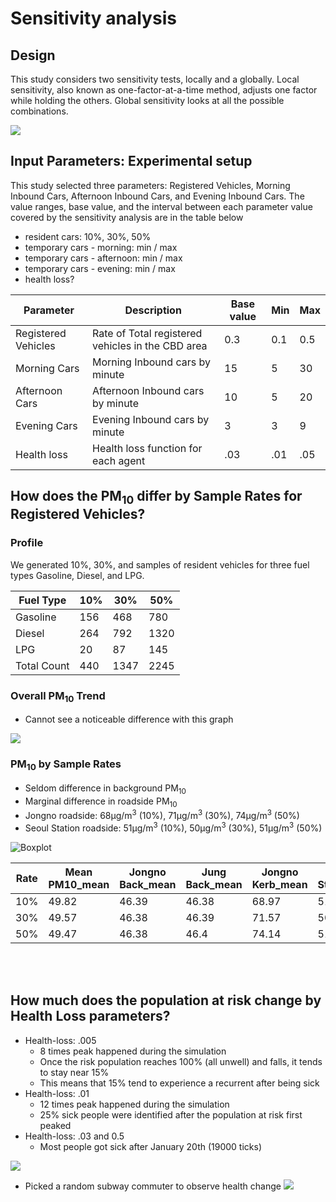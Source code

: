 # Sensitivity analysis
## Design
This study considers two sensitivity tests, locally and a globally. Local sensitivity, also known as one-factor-at-a-time method, adjusts one factor while holding the others. Global sensitivity looks at all the possible combinations.


![](https://i.imgur.com/3Ncy2dt.png)

## Input Parameters: Experimental setup

This study selected three parameters: Registered Vehicles, Morning Inbound Cars, Afternoon Inbound Cars, and Evening Inbound Cars. The value ranges, base value, and the interval between each parameter value covered by the sensitivity analysis are in the table below

* resident cars: 10%, 30%, 50%
* temporary cars - morning: min / max
* temporary cars - afternoon: min / max
* temporary cars - evening: min / max
* health loss?


| Parameter           | Description                                       | Base value | Min    | Max   |
|---------------------|---------------------------------------------------|------------|--------|-------|
| Registered Vehicles | Rate of Total registered vehicles in the CBD area | 0.3        | 0.1    | 0.5   |
| Morning Cars        | Morning Inbound cars by minute                    | 15         | 5      | 30    |
| Afternoon Cars      | Afternoon Inbound cars by minute                  | 10         | 5      | 20    |
| Evening Cars        | Evening Inbound cars by minute                    | 3          | 3      | 9     |
| Health loss         | Health loss function for each agent               | .03        | .01    | .05   |




<!--![](https://i.imgur.com/5Ho2tgW.png) -->

## How does the PM<sub>10</sub> differ by Sample Rates for Registered Vehicles?

### Profile
We generated 10%, 30%, and samples of resident vehicles for three fuel types Gasoline, Diesel, and LPG. 


| Fuel Type | 10% | 30% | 50%  |
|-----------|-----|-----|------|
| Gasoline  | 156 | 468 | 780  |
| Diesel    | 264 | 792 | 1320 |
| LPG       | 20  | 87  | 145  |
| Total Count | 440 | 1347 | 2245 |


### Overall PM<sub>10</sub> Trend

* Cannot see a noticeable difference with this graph

![](https://i.imgur.com/MAcTVvg.png)



### PM<sub>10</sub> by Sample Rates

* Seldom difference in background PM<sub>10</sub>
* Marginal difference in roadside PM<sub>10</sub>
* Jongno roadside: 68µg/m<sup>3</sup> (10%), 71µg/m<sup>3</sup> (30%), 74µg/m<sup>3</sup> (50%) 
* Seoul Station roadside: 51µg/m<sup>3</sup> (10%), 50µg/m<sup>3</sup> (30%), 51µg/m<sup>3</sup> (50%)

![Boxplot](https://i.imgur.com/Abo0Jyp.png)

| Rate | Mean PM10_mean | Jongno Back_mean | Jung Back_mean | Jongno Kerb_mean | Seoul Stn_mean | Mean PM10_sd | Jongno Back_sd | Jung Back_sd | Jongno Kerb_sd | Seoul Stn_sd |
|--------------------|----------------|------------------|----------------|------------------|----------------|--------------|----------------|--------------|----------------|--------------|
| 10%                | 49.82          | 46.39            | 46.38          | 68.97            | 51.19          | 25.41        | 25.3           | 25.29        | 48.51          | 32.52        |
| 30%                | 49.57          | 46.38            | 46.39          | 71.57            | 50.62          | 25.39        | 25.3           | 25.31        | 49.67          | 31.7         |
| 50%                | 49.47          | 46.38            | 46.4           | 74.14            | 51.51          | 25.38        | 25.3           | 25.33        | 50.57          | 32.5         |


<br><br>

## How much does the population at risk change by Health Loss parameters?
* Health-loss: .005
    * 8 times peak happened during the simulation
    * Once the risk population reaches 100% (all unwell) and falls, it tends to stay near 15%
    * This means that 15% tend to experience a recurrent after being sick
* Health-loss: .01
    * 12 times peak happened during the simulation
    * 25% sick people were identified after the population at risk first peaked
* Health-loss: .03 and 0.5
    * Most people got sick after January 20th (19000 ticks)

![](https://i.imgur.com/d4SIwEt.png)



* Picked a random subway commuter to observe health change
![](https://i.imgur.com/af8h0Sw.png)
